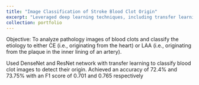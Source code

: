 ```yaml
---
title: "Image Classification of Stroke Blood Clot Origin"
excerpt: "Leveraged deep learning techniques, including transfer learning, to develop an algorithm that accurately classifies blood clots based on their origin, with an accuracy of 72.4% and 73.75% for CE and LAA clots, respectively. <br/><img src='/images/ML_50.png'>"
collection: portfolio
---
```


Objective: To analyze pathology images of blood clots and classify the etiology to either CE (i.e., originating
from the heart) or LAA (i.e., originating from the plaque in the inner lining of an artery).

Used DenseNet and ResNet network with transfer learning to classify blood clot images to detect their origin.
Achieved an accuracy of 72.4% and 73.75% with an F1 score of 0.701 and 0.765 respectively



